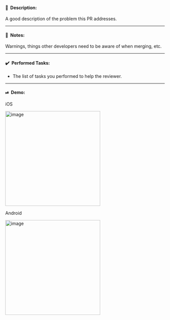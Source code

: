 #### 📄&nbsp; Description:

A good description of the problem this PR addresses.

---

#### 📌&nbsp; Notes:

Warnings, things other developers need to be aware of when merging, etc.

---

#### ✔️&nbsp; Performed Tasks:

- The list of tasks you performed to help the reviewer.

---

#### ⏯&nbsp; Demo:

iOS

<img width="300" alt="image" src="">

Android

<img width="300" alt="image" src="">
